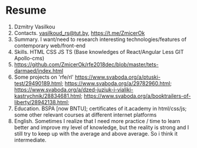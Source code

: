 # Resume
1. Dzmitry Vasilkou
2. Contacts. vasilkoud_rs@tut.by, https://t.me/ZmicerOk
3. Summary. I want/need to research interesting technologies/features of contemporary web/front-end
4. Skills. HTML CSS JS TS (Base knowledges of React/Angular Less GIT Apollo-cms)
5. https://github.com/ZmicerOk/rfe2018dec/blob/master/tets-darmaed/index.html
6. Some projects on 'rfe/rl' https://www.svaboda.org/a/ptuski-test/29490189.html;
        https://www.svaboda.org/a/29782960.html;
        https://www.svaboda.org/a/dzed-juziuk-i-vialiki-kastrychnik/28834681.html;
                https://www.svaboda.org/a/booktrailers-of-liberty/28942138.html;
7. Education. BSPA [now BNTU]; certificates of it.academy in html/css/js; some other relevant courses at different internet platforms
8. English. Sometimes I realize that I need more practice / time to learn better and improve my level of knowledge, but the reality is strong and I still try to keep up with the average and above average. So i think it intermediate.
